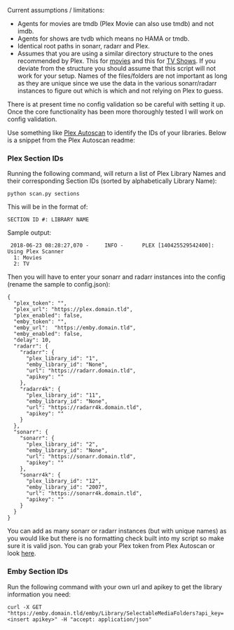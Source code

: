 Current assumptions / limitations:
* Agents for movies are tmdb (Plex Movie can also use tmdb) and not imdb.
* Agents for shows are tvdb which means no HAMA or tmdb.
* Identical root paths in sonarr, radarr and Plex.
* Assumes that you are using a similar directory structure to the ones recommended by Plex. 
This for [movies](https://support.plex.tv/articles/naming-and-organizing-your-movie-media-files/) 
and this for [TV Shows](https://support.plex.tv/articles/naming-and-organizing-your-tv-show-files/). 
If you deviate from the structure you should assume that this script will not work for your setup. 
Names of the files/folders are not important as long as they are unique since we use the data in 
the various sonarr/radarr instances to figure out which is which and not relying on Plex to guess.

There is at present time no config validation so be careful with setting it up. 
Once the core functionality has been more thoroughly tested I will work on config validation.

Use something like [Plex Autoscan](https://github.com/l3uddz/plex_autoscan) to identify the IDs of 
your libraries. Below is a snippet from the Plex Autoscan readme:
### Plex Section IDs

Running the following command, will return a list of Plex Library Names and 
their corresponding Section IDs (sorted by alphabetically Library Name):

```shell
python scan.py sections
```

This will be in the format of:

```
SECTION ID #: LIBRARY NAME
```

Sample output:

```
 2018-06-23 08:28:27,070 -     INFO -      PLEX [140425529542400]: Using Plex Scanner
  1: Movies
  2: TV
```

Then you will have to enter your sonarr and radarr instances into the config 
(rename the sample to config.json):

```
{
  "plex_token": "",
  "plex_url": "https://plex.domain.tld",
  "plex_enabled": false,
  "emby_token": "",
  "emby_url":  "https://emby.domain.tld",
  "emby_enabled": false,
  "delay": 10,
  "radarr": {
    "radarr": {
      "plex_library_id": "1",
      "emby_library_id": "None",
      "url": "https://radarr.domain.tld",
      "apikey": ""
    },
    "radarr4k": {
      "plex_library_id": "11",
      "emby_library_id": "None",
      "url": "https://radarr4k.domain.tld",
      "apikey": ""
    }
  },
  "sonarr": {
    "sonarr": {
      "plex_library_id": "2",
      "emby_library_id": "None",
      "url": "https://sonarr.domain.tld",
      "apikey": ""
    },
    "sonarr4k": {
      "plex_library_id": "12",
      "emby_library_id": "2007",
      "url": "https://sonarr4k.domain.tld",
      "apikey": ""
    }
  }
}
```

You can add as many sonarr or radarr instances (but with unique names) as you would like but 
there is no formatting check built into my script so make sure it is valid json. 
You can grab your Plex token from Plex Autoscan or look 
[here](https://support.plex.tv/articles/204059436-finding-an-authentication-token-x-plex-token/).

### Emby Section IDs
Run the following command with your own url and apikey to get the library information you need:

```
curl -X GET "https://emby.domain.tld/emby/Library/SelectableMediaFolders?api_key=<insert apikey>" -H "accept: application/json"
```